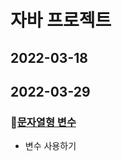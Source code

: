 # 자바 프로젝트 
## 2022-03-18

## 2022-03-29
### :hamster:[문자열형 변수](https://github.com/yeonjikimro/3.25-java-real/tree/master/Java_10_Varriable_03)
* 변수 사용하기